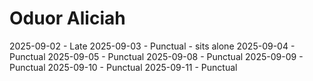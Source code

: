 # Oduor Aliciah
2025-09-02 - Late 
2025-09-03 - Punctual - sits alone
2025-09-04 - Punctual
2025-09-05 - Punctual
2025-09-08 - Punctual
2025-09-09 - Punctual
2025-09-10 - Punctual
2025-09-11 - Punctual
